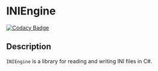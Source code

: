 # INIEngine
[![Codacy Badge](https://api.codacy.com/project/badge/Grade/f09b7115408c48fd80911eb3b4725efe)](https://www.codacy.com/app/BigETI/INIEngine?utm_source=github.com&amp;utm_medium=referral&amp;utm_content=BigETI/INIEngine&amp;utm_campaign=Badge_Grade)

## Description
`INIEngine` is a library for reading and writing INI files in C#.